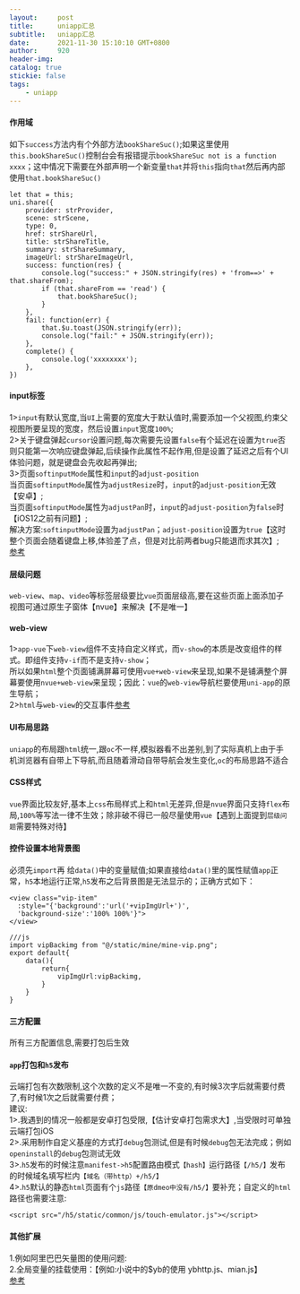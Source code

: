 ```yaml
---
layout:     post
title:      uniapp汇总
subtitle:  	uniapp汇总
date:       2021-11-30 15:10:10 GMT+0800
author:     920
header-img: 
catalog: true
stickie: false
tags:
    - uniapp
---
```


#### 作用域
如下`success`方法内有个外部方法`bookShareSuc()`;如果这里使用`this.bookShareSuc()`控制台会有报错提示`bookShareSuc not is a function xxxx`；这中情况下需要在外部声明一个新变量`that`并将`this`指向`that`然后再内部使用`that.bookShareSuc()`
```
let that = this;
uni.share({
    provider: strProvider,
    scene: strScene,
    type: 0,
    href: strShareUrl,
    title: strShareTitle,
    summary: strShareSummary,
    imageUrl: strShareImageUrl,
    success: function(res) {
    	console.log("success:" + JSON.stringify(res) + 'from==>' + that.shareFrom);
    	if (that.shareFrom == 'read') {
    		that.bookShareSuc();
    	}
    },
    fail: function(err) {
    	that.$u.toast(JSON.stringify(err));
    	console.log("fail:" + JSON.stringify(err));
    },
    complete() {
    	console.log('xxxxxxxx');
    },
})
```
#### input标签
1>`input`有默认宽度,当`UI`上需要的宽度大于默认值时,需要添加一个父视图,约束父视图所要呈现的宽度，然后设置`input`宽度`100%`;  
2>关于键盘弹起`cursor`设置问题,每次需要先设置`false`有个延迟在设置为`true`否则只能第一次响应键盘弹起,后续操作此属性不起作用,但是设置了延迟之后有个UI体验问题，就是键盘会先收起再弹出;  
3>页面`softinputMode`属性和`input`的`adjust-position`  
当页面`softinputMode`属性为`adjustResize`时，`input`的`adjust-position`无效【安卓】;  
当页面`softinputMode`属性为`adjustPan`时，`input`的`adjust-position`为`false`时【iOS12之前有问题】;  
解决方案:`softinputMode`设置为`adjustPan`；`adjust-position`设置为`true`【这时整个页面会随着键盘上移,体验差了点，但是对比前两者bug只能退而求其次】;  
[参考](https://uniapp.dcloud.io/component/input)

#### 层级问题
`web-view`、`map`、`video`等标签层级要比`vue`页面层级高,要在这些页面上面添加子视图可通过原生子窗体【nvue】来解决【不是唯一】

#### web-view
 1>`app-vue`下`web-view`组件不支持自定义样式，而`v-show`的本质是改变组件的样式。即组件支持`v-if`而不是支持`v-show`；  
所以如果`html`整个页面铺满屏幕可使用`vue+web-view`来呈现,如果不是铺满整个屏幕要使用`nvue+web-view`来呈现；因此：`vue`的`web-view`导航栏要使用`uni-app`的原生导航；  
 2>`html`与`web-view`的交互事件[参考](https://uniapp.dcloud.io/component/web-view?id=web-view)  

#### UI布局思路
`uniapp`的布局跟`html`统一,跟`oc`不一样,模拟器看不出差别,到了实际真机上由于手机浏览器有自带上下导航,而且随着滑动自带导航会发生变化,`oc`的布局思路不适合

#### CSS样式
`vue`界面比较友好,基本上`css`布局样式上和`html`无差异,但是`nvue`界面只支持`flex`布局,`100%`等写法一律不生效；除非破不得已一般尽量使用`vue`【遇到上面提到`层级问题`需要特殊对待】

#### 控件设置本地背景图
必须先`import`再 给`data()`中的变量赋值;如果直接给`data()`里的属性赋值`app`正常，`h5`本地运行正常,`h5`发布之后背景图是无法显示的；正确方式如下：
```
<view class="vip-item" 
  :style="{'background':'url('+vipImgUrl+')',
  'background-size':'100% 100%'}"> 
</view>

///js
import vipBackimg from "@/static/mine/mine-vip.png";
export default{
    data(){
    	return{
    		vipImgUrl:vipBackimg,
    	}
    }
}
```

#### 三方配置
所有三方配置信息,需要打包后生效  

#### `app`打包和`h5`发布
云端打包有次数限制,这个次数的定义不是唯一不变的,有时候3次字后就需要付费了,有时候1次之后就需要付费；  
建议:  
1>.我遇到的情况一般都是安卓打包受限,【估计安卓打包需求大】,当受限时可单独云端打包iOS  
2>.采用制作自定义基座的方式打`debug`包测试,但是有时候`debug`包无法完成；例如`openinstall`的`debug`包测试无效  
3>.`h5`发布的时候注意`manifest->h5`配置路由模式`【hash】`运行路径`【/h5/】`发布的时候域名填写栏内`【域名（带http）+/h5/】`  
4>.`h5`默认的静态`html`页面有个`js`路径`【原dmeo中没有/h5/】`要补充；自定义的`html`路径也需要注意:  
```
<script src="/h5/static/common/js/touch-emulator.js"></script>
```

#### 其他扩展
1.例如阿里巴巴矢量图的使用问题:  
2.全局变量的挂载使用：【例如:小说中的$yb的使用 ybhttp.js、mian.js】  
[参考](https://cn.vuejs.org/v2/api/#Vue-use)










